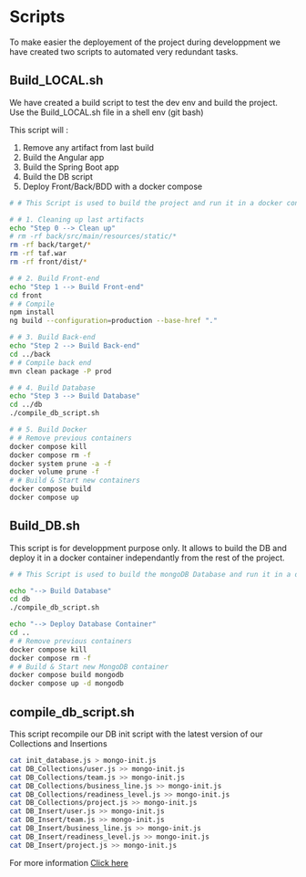 # Scripts

To make easier the deployement of the project during developpment we have created two scripts to automated very redundant tasks.

## Build_LOCAL.sh

We have created a build script to test the dev env and build the project.<br>
Use the Build_LOCAL.sh file in a shell env (git bash)

This script will :

1. Remove any artifact from last build
2. Build the Angular app
3. Build the Spring Boot app
4. Build the DB script
5. Deploy Front/Back/BDD with a docker compose

```sh
# # This Script is used to build the project and run it in a docker container.

# # 1. Cleaning up last artifacts
echo "Step 0 --> Clean up"
# rm -rf back/src/main/resources/static/*
rm -rf back/target/*
rm -rf taf.war
rm -rf front/dist/*

# # 2. Build Front-end
echo "Step 1 --> Build Front-end"
cd front
# # Compile
npm install
ng build --configuration=production --base-href "."

# # 3. Build Back-end
echo "Step 2 --> Build Back-end"
cd ../back
# # Compile back end
mvn clean package -P prod

# # 4. Build Database
echo "Step 3 --> Build Database"
cd ../db
./compile_db_script.sh

# # 5. Build Docker
# # Remove previous containers
docker compose kill
docker compose rm -f
docker system prune -a -f
docker volume prune -f
# # Build & Start new containers
docker compose build
docker compose up
```

## Build_DB.sh

This script is for developpment purpose only. It allows to build the DB and deploy it in a docker container independantly from the rest of the project.

```sh
# # This Script is used to build the mongoDB Database and run it in a docker container.

echo "--> Build Database"
cd db
./compile_db_script.sh

echo "--> Deploy Database Container"
cd ..
# # Remove previous containers
docker compose kill
docker compose rm -f
# # Build & Start new MongoDB container
docker compose build mongodb
docker compose up -d mongodb
```

## compile_db_script.sh

This script recompile our DB init script with the latest version of our Collections and Insertions

```sh
cat init_database.js > mongo-init.js
cat DB_Collections/user.js >> mongo-init.js
cat DB_Collections/team.js >> mongo-init.js
cat DB_Collections/business_line.js >> mongo-init.js
cat DB_Collections/readiness_level.js >> mongo-init.js
cat DB_Collections/project.js >> mongo-init.js
cat DB_Insert/user.js >> mongo-init.js
cat DB_Insert/team.js >> mongo-init.js
cat DB_Insert/business_line.js >> mongo-init.js
cat DB_Insert/readiness_level.js >> mongo-init.js
cat DB_Insert/project.js >> mongo-init.js
```

For more information [Click here](mongodb.md)